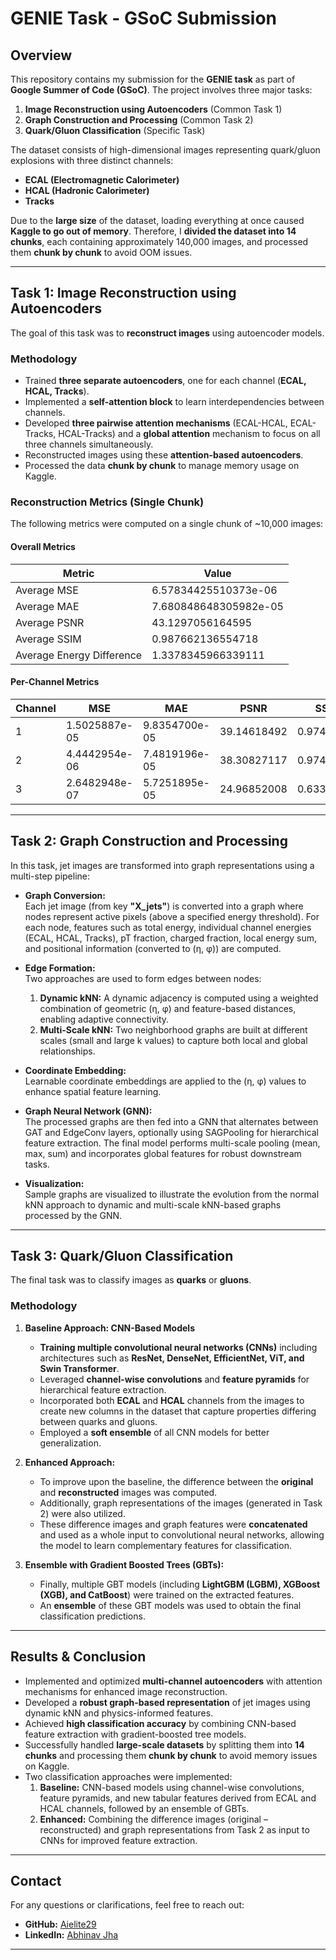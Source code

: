 # GENIE Task - GSoC Submission

## Overview

This repository contains my submission for the **GENIE task** as part of **Google Summer of Code (GSoC)**. The project involves three major tasks:

1. **Image Reconstruction using Autoencoders** (Common Task 1)  
2. **Graph Construction and Processing** (Common Task 2)  
3. **Quark/Gluon Classification** (Specific Task)

The dataset consists of high-dimensional images representing quark/gluon explosions with three distinct channels:

- **ECAL (Electromagnetic Calorimeter)**
- **HCAL (Hadronic Calorimeter)**
- **Tracks**

Due to the **large size** of the dataset, loading everything at once caused **Kaggle to go out of memory**. Therefore, I **divided the dataset into 14 chunks**, each containing approximately 140,000 images, and processed them **chunk by chunk** to avoid OOM issues.

---

## Task 1: Image Reconstruction using Autoencoders

The goal of this task was to **reconstruct images** using autoencoder models.

### Methodology

- Trained **three separate autoencoders**, one for each channel (**ECAL, HCAL, Tracks**).  
- Implemented a **self-attention block** to learn interdependencies between channels.  
- Developed **three pairwise attention mechanisms** (ECAL-HCAL, ECAL-Tracks, HCAL-Tracks) and a **global attention** mechanism to focus on all three channels simultaneously.  
- Reconstructed images using these **attention-based autoencoders**.  
- Processed the data **chunk by chunk** to manage memory usage on Kaggle.

### Reconstruction Metrics (Single Chunk)

The following metrics were computed on a single chunk of ~10,000 images:

#### Overall Metrics

| Metric                          | Value                    |
|---------------------------------|--------------------------|
| Average MSE                     | 6.57834425510373e-06      |
| Average MAE                     | 7.680848648305982e-05     |
| Average PSNR                    | 43.1297056164595         |
| Average SSIM                    | 0.987662136554718        |
| Average Energy Difference       | 1.3378345966339111       |

#### Per-Channel Metrics

| Channel | MSE           | MAE           | PSNR         | SSIM       |
|---------|---------------|---------------|--------------|------------|
| 1       | 1.5025887e-05 | 9.8354700e-05 | 39.14618492  | 0.97488469 |
| 2       | 4.4442954e-06 | 7.4819196e-05 | 38.30827117  | 0.97431507 |
| 3       | 2.6482948e-07 | 5.7251895e-05 | 24.96852008  | 0.63355858 |

---

## Task 2: Graph Construction and Processing

In this task, jet images are transformed into graph representations using a multi-step pipeline:

- **Graph Conversion:**  
  Each jet image (from key **"X_jets"**) is converted into a graph where nodes represent active pixels (above a specified energy threshold). For each node, features such as total energy, individual channel energies (ECAL, HCAL, Tracks), pT fraction, charged fraction, local energy sum, and positional information (converted to (η, φ)) are computed.

- **Edge Formation:**  
  Two approaches are used to form edges between nodes:
  1. **Dynamic kNN:** A dynamic adjacency is computed using a weighted combination of geometric (η, φ) and feature-based distances, enabling adaptive connectivity.
  2. **Multi-Scale kNN:** Two neighborhood graphs are built at different scales (small and large k values) to capture both local and global relationships.

- **Coordinate Embedding:**  
  Learnable coordinate embeddings are applied to the (η, φ) values to enhance spatial feature learning.

- **Graph Neural Network (GNN):**  
  The processed graphs are then fed into a GNN that alternates between GAT and EdgeConv layers, optionally using SAGPooling for hierarchical feature extraction. The final model performs multi-scale pooling (mean, max, sum) and incorporates global features for robust downstream tasks.

- **Visualization:**  
  Sample graphs are visualized to illustrate the evolution from the normal kNN approach to dynamic and multi-scale kNN-based graphs processed by the GNN.

---

## Task 3: Quark/Gluon Classification

The final task was to classify images as **quarks** or **gluons**.

### Methodology

1. **Baseline Approach: CNN-Based Models**  
   - **Training multiple convolutional neural networks (CNNs)** including architectures such as **ResNet, DenseNet, EfficientNet, ViT, and Swin Transformer**.  
   - Leveraged **channel-wise convolutions** and **feature pyramids** for hierarchical feature extraction.  
   - Incorporated both **ECAL** and **HCAL** channels from the images to create new columns in the dataset that capture properties differing between quarks and gluons.  
   - Employed a **soft ensemble** of all CNN models for better generalization.

2. **Enhanced Approach:**  
   - To improve upon the baseline, the difference between the **original** and **reconstructed** images was computed.  
   - Additionally, graph representations of the images (generated in Task 2) were also utilized.  
   - These difference images and graph features were **concatenated** and used as a whole input to convolutional neural networks, allowing the model to learn complementary features for classification.

3. **Ensemble with Gradient Boosted Trees (GBTs):**  
   - Finally, multiple GBT models (including **LightGBM (LGBM), XGBoost (XGB), and CatBoost**) were trained on the extracted features.  
   - An **ensemble** of these GBT models was used to obtain the final classification predictions.

---

## Results & Conclusion

- Implemented and optimized **multi-channel autoencoders** with attention mechanisms for enhanced image reconstruction.
- Developed a **robust graph-based representation** of jet images using dynamic kNN and physics-informed features.
- Achieved **high classification accuracy** by combining CNN-based feature extraction with gradient-boosted tree models.
- Successfully handled **large-scale datasets** by splitting them into **14 chunks** and processing them **chunk by chunk** to avoid memory issues on Kaggle.
- Two classification approaches were implemented:
  1. **Baseline:** CNN-based models using channel-wise convolutions, feature pyramids, and new tabular features derived from ECAL and HCAL channels, followed by an ensemble of GBTs.
  2. **Enhanced:** Combining the difference images (original – reconstructed) and graph representations from Task 2 as input to CNNs for improved feature extraction.

---

## Contact

For any questions or clarifications, feel free to reach out:

- **GitHub:** [Aielite29](https://github.com/Aielite29)
- **LinkedIn:** [Abhinav Jha](https://www.linkedin.com/in/abhinav-jha-81ab8530b/)

---



